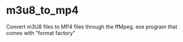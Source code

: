# m3u8_to_mp4
Convert m3U8 files to MP4 files through the ffMpeg. exe program that comes with "format factory"

